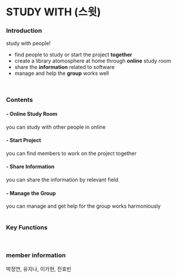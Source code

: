 # **STUDY WITH (스윗)**

### Introduction
study with people!
- find people to study or start the project **together**
- create a library atomosphere at home through **online** study room
- share the **information** related to software
- manage and help the **group** works well
<br>

### Contents
#### - Online Study Room
you can study with other people in online

#### - Start Project
you can find members to work on the project together

#### - Share Information
you can share the information by relevant field

#### - Manage the Group
you can manage and get help for the group works harmoniously
<br><br>

### Key Functions
<br>

### member information
박정연, 유지나, 이가현, 전효빈
